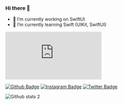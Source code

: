 ### Hi there 👋

- 🔭 I’m currently working on SwiftUI 
- 🌱 I’m currently learning Swift (UIKit, SwiftUI)


[![GitHub commits](https://badgen.net/github/commits/Naereen/Strapdown.js)](https://GitHub.com/Naereen/StrapDown.js/commit/)

[![Github Badge](https://img.shields.io/badge/-Github-000?style=quare&labelColor=000&logo=Github&logoColor=white&link=link)](https://github.com/YEBay1) 
[![Instagram Badge](https://img.shields.io/badge/-Instagram-C13584?style=flat-quare&labelColor=C13584&logo=instagram&logoColor=white&link=link)](https://www.instagram.com/yunusemre_bayezit/) 
[![Twitter Badge](https://img.shields.io/badge/-Twitter-1143be?style=flat-quare&labelColor=1143be&logo=Twitter&logoColor=white&link=link)](https://twitter.com/YunusBayezit11) 

![Github stats 2](https://github-readme-stats.vercel.app/api?username=YEBay1&show_icons=true&theme=cobalt)

 
